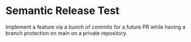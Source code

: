 # Semantic Release Test

Implement a feature via a bunch of commits for a future PR while having a branch protection on main on a private repository.